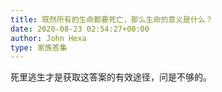 ```yaml
---
title: 既然所有的生命都要死亡，那么生命的意义是什么？
date: 2020-08-23 02:54:27+00:00
author: John Hexa
type: 家族答集
---
```

死里逃生才是获取这答案的有效途径，问是不够的。


